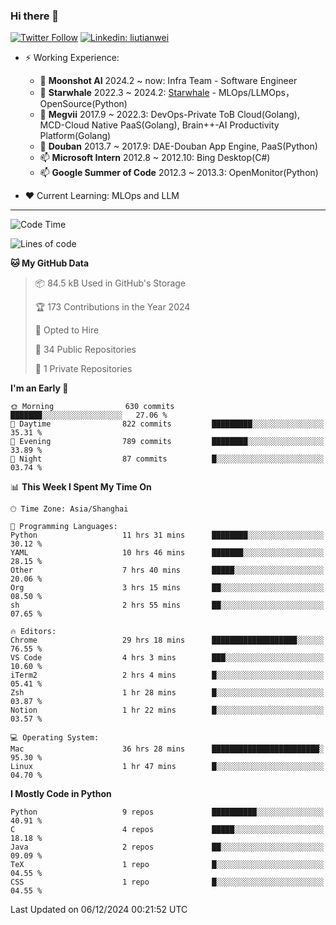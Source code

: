 ### Hi there 👋

[![Twitter Follow](https://img.shields.io/twitter/follow/tianweidut?style=social)](https://twitter.com/tianweidut)
[![Linkedin: liutianwei](https://img.shields.io/badge/-liutianwei-blue?style=flat-square&logo=Linkedin&logoColor=white&link=https://www.linkedin.com/in/liutianwei/)](https://www.linkedin.com/in/liutianwei/)

- ⚡ Working Experience:
  - 🔭 **Moonshot AI**  2024.2 ~ now: Infra Team - Software Engineer
  - 🌱 **Starwhale** 2022.3 ~ 2024.2: [Starwhale](https://github.com/star-whale/starwhale) - MLOps/LLMOps，OpenSource(Python)
  - 🌱 **Megvii** 2017.9 ~ 2022.3: DevOps-Private ToB Cloud(Golang), MCD-Cloud Native PaaS(Golang), Brain++-AI Productivity Platform(Golang)
  - 🌱 **Douban** 2013.7 ~ 2017.9: DAE-Douban App Engine, PaaS(Python)
  - 📫 **Microsoft Intern** 2012.8 ~ 2012.10: Bing Desktop(C#)
  - 📫 **Google Summer of Code** 2012.3 ~ 2013.3: OpenMonitor(Python)

- ❤️ Current Learning: MLOps and LLM

---
<!--START_SECTION:waka-->
![Code Time](http://img.shields.io/badge/Code%20Time-6%2C441%20hrs%2010%20mins-blue)

![Lines of code](https://img.shields.io/badge/From%20Hello%20World%20I%27ve%20Written-1.1%20million%20lines%20of%20code-blue)

**🐱 My GitHub Data** 

> 📦 84.5 kB Used in GitHub's Storage 
 > 
> 🏆 173 Contributions in the Year 2024
 > 
> 💼 Opted to Hire
 > 
> 📜 34 Public Repositories 
 > 
> 🔑 1 Private Repositories 
 > 
**I'm an Early 🐤** 

```text
🌞 Morning                630 commits         ███████░░░░░░░░░░░░░░░░░░   27.06 % 
🌆 Daytime                822 commits         █████████░░░░░░░░░░░░░░░░   35.31 % 
🌃 Evening                789 commits         ████████░░░░░░░░░░░░░░░░░   33.89 % 
🌙 Night                  87 commits          █░░░░░░░░░░░░░░░░░░░░░░░░   03.74 % 
```


📊 **This Week I Spent My Time On** 

```text
🕑︎ Time Zone: Asia/Shanghai

💬 Programming Languages: 
Python                   11 hrs 31 mins      ████████░░░░░░░░░░░░░░░░░   30.12 % 
YAML                     10 hrs 46 mins      ███████░░░░░░░░░░░░░░░░░░   28.15 % 
Other                    7 hrs 40 mins       █████░░░░░░░░░░░░░░░░░░░░   20.06 % 
Org                      3 hrs 15 mins       ██░░░░░░░░░░░░░░░░░░░░░░░   08.50 % 
sh                       2 hrs 55 mins       ██░░░░░░░░░░░░░░░░░░░░░░░   07.65 % 

🔥 Editors: 
Chrome                   29 hrs 18 mins      ███████████████████░░░░░░   76.55 % 
VS Code                  4 hrs 3 mins        ███░░░░░░░░░░░░░░░░░░░░░░   10.60 % 
iTerm2                   2 hrs 4 mins        █░░░░░░░░░░░░░░░░░░░░░░░░   05.41 % 
Zsh                      1 hr 28 mins        █░░░░░░░░░░░░░░░░░░░░░░░░   03.87 % 
Notion                   1 hr 22 mins        █░░░░░░░░░░░░░░░░░░░░░░░░   03.57 % 

💻 Operating System: 
Mac                      36 hrs 28 mins      ████████████████████████░   95.30 % 
Linux                    1 hr 47 mins        █░░░░░░░░░░░░░░░░░░░░░░░░   04.70 % 
```

**I Mostly Code in Python** 

```text
Python                   9 repos             ██████████░░░░░░░░░░░░░░░   40.91 % 
C                        4 repos             █████░░░░░░░░░░░░░░░░░░░░   18.18 % 
Java                     2 repos             ██░░░░░░░░░░░░░░░░░░░░░░░   09.09 % 
TeX                      1 repo              █░░░░░░░░░░░░░░░░░░░░░░░░   04.55 % 
CSS                      1 repo              █░░░░░░░░░░░░░░░░░░░░░░░░   04.55 % 
```




 Last Updated on 06/12/2024 00:21:52 UTC
<!--END_SECTION:waka-->
